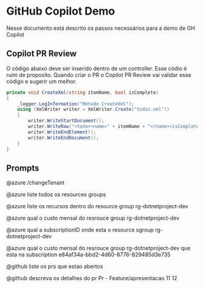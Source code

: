 # GitHub Copilot Demo

Nesse documento está descrito os passos necessários para a demo de GH Copilot

## Copilot PR Review

O código abaixo deve ser inserido dentro de um controller. Esse códio é ruim de proposito. Quando criar o PR o Copilot PR Review vai validar esse código e sugerir um melhor.

```cs
private void CreateXml(string itemName, bool isComplete)
{
    _logger.LogInformation("Método CreateXml");
    using (XmlWriter writer = XmlWriter.Create("todos.xml"))
    {
        writer.WriteStartDocument();
        writer.WriteRaw("<todo><name>" + itemName + "</name><isComplete>" + isComplete.ToString() + "</isComplete></todo>");
        writer.WriteEndElement();
        writer.WriteEndDocument();
    }
}
```
## Prompts

@azure /changeTenant

@azure liste todos os resources groups

@azure liste os recursos dentro do resource group rg-dotnetproject-dev

@azure qual o custo mensal do resrouce group rg-dotnetproject-dev

@azure qual a subscriptionID onde esta o resource sgroup rg-dotnetproject-dev

@azure qual o custo mensal do resrouce group rg-dotnetproject-dev que esta na subscription e84af34a-bbd2-4d60-8776-829485d3e735

@github liste os prs que estao abertos

@github descreva os detalhes do pr Pr - Feature/apresentacao 11 12
